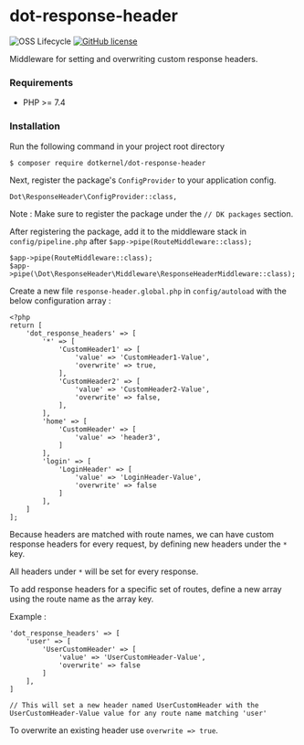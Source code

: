 # dot-response-header

![OSS Lifecycle](https://img.shields.io/osslifecycle/dotkernel/dot-response-header)
[![GitHub license](https://img.shields.io/github/license/dotkernel/dot-response-header)](https://github.com/dotkernel/response-header/LICENSE.md)

Middleware for setting and overwriting custom response headers.


### Requirements
- PHP >= 7.4

### Installation

Run the following command in your project root directory

```
$ composer require dotkernel/dot-response-header
``` 

Next, register the package's `ConfigProvider` to your application config.

``Dot\ResponseHeader\ConfigProvider::class,``

Note : Make sure to register the package under the `// DK packages` section.

After registering the package, add it to the middleware stack in ``config/pipeline.php`` after `$app->pipe(RouteMiddleware::class);`

```
$app->pipe(RouteMiddleware::class);
$app->pipe(\Dot\ResponseHeader\Middleware\ResponseHeaderMiddleware::class);
```

Create a new file ``response-header.global.php`` in ``config/autoload`` with the below configuration array :

```
<?php
return [
    'dot_response_headers' => [
        '*' => [
            'CustomHeader1' => [
                'value' => 'CustomHeader1-Value',
                'overwrite' => true,
            ],
            'CustomHeader2' => [
                'value' => 'CustomHeader2-Value',
                'overwrite' => false,
            ],
        ],
        'home' => [
            'CustomHeader' => [
                'value' => 'header3',
            ]
        ],
        'login' => [
            'LoginHeader' => [
                'value' => 'LoginHeader-Value',
                'overwrite' => false
            ]
        ],
    ]
]; 
```

Because headers are matched with route names, we can have custom response headers for every request, by defining new headers under the ``*`` key.

All headers under ``*`` will be set for every response.

To add response headers for a specific set of routes, define a new array using the route name as the array key.

Example : 
```
'dot_response_headers' => [
    'user' => [
        'UserCustomHeader' => [
            'value' => 'UserCustomHeader-Value',
            'overwrite' => false
        ]
    ],
]

// This will set a new header named UserCustomHeader with the UserCustomHeader-Value value for any route name matching 'user'
```

To overwrite an existing header use ``overwrite => true``.
